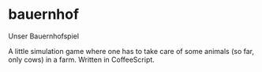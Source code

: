 # bauernhof
Unser Bauernhofspiel

A little simulation game where one has to take care of some animals (so far, only cows) in a farm. Written in CoffeeScript.

